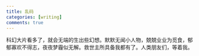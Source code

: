 ```yaml
---
title: 乱码
categories: [writing]
comments: true
---
```


科幻大片看多了，就会无端的生出些幻想。默默无闻小人物，兢兢业业为觅食，郁郁寡欢不得志，夜夜梦霾似无解。救世主所具备我都有了。人类朋友们，等着我。 
